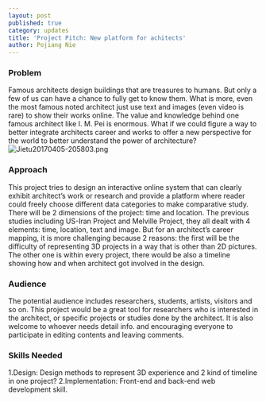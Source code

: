 ```yaml
---
layout: post
published: true
category: updates
title: 'Project Pitch: New platform for achitects'
author: Pojiang Nie
---
```

### Problem

Famous architects design buildings that are treasures to humans. But only a few of us can have a chance to fully get to know them. What is more, even the most famous noted architect just use text and images (even video is rare) to show their works online. The value and knowledge behind one famous architect like I. M. Pei is enormous. What if we could figure a way to better integrate architects career and works to offer a new perspective for the world to better understand the power of architecture?
![Jietu20170405-205803.png]({{site.baseurl}}/assets/Jietu20170405-205803.png)


### Approach

This project tries to design an interactive online system that can clearly exhibit architect’s work or research and provide a platform where reader could freely choose different data categories to make comparative study. There will be 2 dimensions of the project: time and location. The previous studies including US-Iran Project and Melville Project, they all dealt with 4 elements: time, location, text and image. But for an architect’s career mapping, it is more challenging because 2 reasons: the first will be the difficulty of representing 3D projects in a way that is other than 2D pictures. The other one is within every project, there would be also a timeline showing how and when architect got involved in the design. 

### Audience

The potential audience includes researchers, students, artists, visitors and so on.
This project would be a great tool for researchers who is interested in the architect, or specific projects or studies done by the architect. It is also welcome to whoever needs detail info. and encouraging everyone to participate in editing contents and leaving comments. 

### Skills Needed

1.Design: Design methods to represent 3D experience and 2 kind of timeline in one project?
2.Implementation: Front-end and back-end web development skill.
